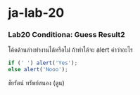 # ja-lab-20
### Lab20 Conditiona: Guess Result2
โค้ดด้านล่างทำงานได้หรือไม่ ถ้าทำได้จะ alert คำว่าอะไร

```JavaScript
if (' ') alert('Yes');
else alert('Nooo');
```

ชัยรัตน์ ทรัพย์สนอง (ตูน)
